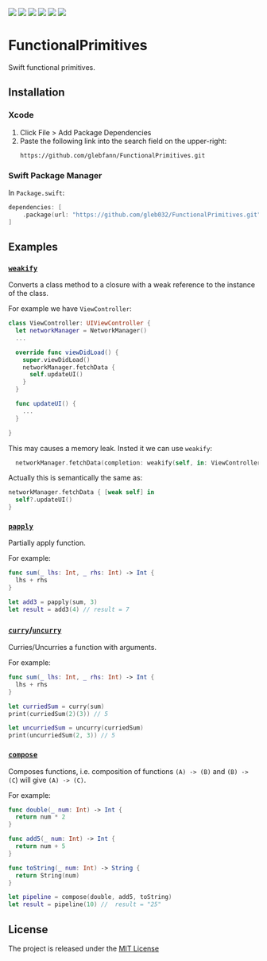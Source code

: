 <p>
  <img src="https://img.shields.io/badge/Swift-5.9-f05318.svg" />
  <img src="https://img.shields.io/badge/iOS->= 12.0-blue.svg" />
  <img src="https://img.shields.io/badge/macOS->= 10.13-blue.svg" />
  <img src="https://img.shields.io/badge/watchOS->= 4.0-blue.svg" />
  <img src="https://img.shields.io/badge/tvOS->= 12.0-blue.svg" />
  <img src="https://img.shields.io/badge/visionOS->= 1.0-blue.svg" />
</p>

# FunctionalPrimitives

Swift functional primitives.

## Installation

### Xcode

1. Click File > Add Package Dependencies
2. Paste the following link into the search field on the upper-right:
   ```
   https://github.com/glebfann/FunctionalPrimitives.git
   ```

### Swift Package Manager

In `Package.swift`:

```swift
dependencies: [
    .package(url: "https://github.com/gleb032/FunctionalPrimitives.git", from: "1.0.2")
]
```

## Examples
### [`weakify`](https://github.com/gleb032/FunctionalPrimitives/blob/master/Sources/weakify.swift)
Converts a class method to a closure with a weak reference to the instance of the class.

For example we have `ViewController`:
```swift
class ViewController: UIViewController {
  let networkManager = NetworkManager()
  ...

  override func viewDidLoad() {
    super.viewDidLoad()
    networkManager.fetchData {
      self.updateUI()
    }
  }

  func updateUI() {
    ...
  }

}
```
This may causes a memory leak. Insted it we can use `weakify`:
```swift
  networkManager.fetchData(completion: weakify(self, in: ViewController.updateUI))
```
Actually this is semantically the same as:
```swift
networkManager.fetchData { [weak self] in
  self?.updateUI()
}
```

### [`papply`](https://github.com/gleb032/FunctionalPrimitives/blob/master/Sources/papply.swift)
Partially apply function.

For example:
```swift
func sum(_ lhs: Int, _ rhs: Int) -> Int {
  lhs + rhs
}

let add3 = papply(sum, 3)
let result = add3(4) // result = 7
```

### [`curry`](https://github.com/gleb032/FunctionalPrimitives/blob/master/Sources/curry.swift)/[`uncurry`](https://github.com/gleb032/FunctionalPrimitives/blob/master/Sources/uncurry.swift)
Curries/Uncurries a function with arguments.

For example:
```swift
func sum(_ lhs: Int, _ rhs: Int) -> Int {
  lhs + rhs
}

let curriedSum = curry(sum)
print(curriedSum(2)(3)) // 5

let uncurriedSum = uncurry(curriedSum)
print(uncurriedSum(2, 3)) // 5
```

### [`compose`](https://github.com/gleb032/FunctionalPrimitives/blob/master/Sources/compose.swift)
Composes functions, i.e. composition of functions `(A) -> (B)` and `(B) -> (C`) will give `(A) -> (C)`.

For example:
```swift
func double(_ num: Int) -> Int {
  return num * 2
}

func add5(_ num: Int) -> Int {
  return num + 5
}

func toString(_ num: Int) -> String {
  return String(num)
}

let pipeline = compose(double, add5, toString)
let result = pipeline(10) //  result = "25"
```


## License

The project is released under the [MIT License](https://github.com/gleb032/FunctionalPrimitives/blob/master/LICENSE)

